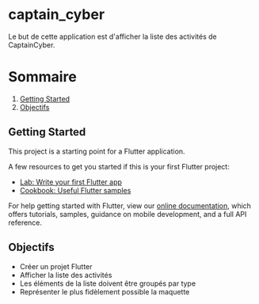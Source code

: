 # captain_cyber

Le but de cette application est d'afficher la liste des activités de CaptainCyber.

# Sommaire

1. [Getting Started](#getting-started)
2. [Objectifs](#objectifs)

## Getting Started

This project is a starting point for a Flutter application.

A few resources to get you started if this is your first Flutter project:

- [Lab: Write your first Flutter app](https://flutter.dev/docs/get-started/codelab)
- [Cookbook: Useful Flutter samples](https://flutter.dev/docs/cookbook)

For help getting started with Flutter, view our
[online documentation](https://flutter.dev/docs), which offers tutorials,
samples, guidance on mobile development, and a full API reference.

## Objectifs

- Créer un projet Flutter
- Afficher la liste des activités
- Les éléments de la liste doivent être groupés par type
- Représenter le plus fidèlement possible la maquette
